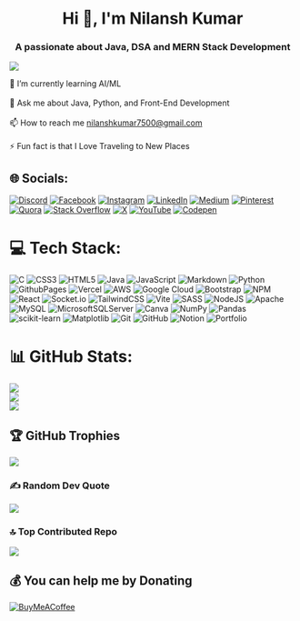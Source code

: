 <h1 align="center">Hi 👋, I'm Nilansh Kumar</h1>
<h3 align="center">A passionate about Java, DSA and MERN Stack Development</h3>

[![](https://visitcount.itsvg.in/api?id=nilansh-07&icon=0&color=12)](https://visitcount.itsvg.in)

🌱 I’m currently learning AI/ML<br><br>💬 Ask me about Java, Python, and Front-End Development<br><br>📫 How to reach me nilanshkumar7500@gmail.com<br><br>⚡ Fun fact is that I Love Traveling to New Places


## 🌐 Socials:
[![Discord](https://img.shields.io/badge/Discord-%237289DA.svg?logo=discord&logoColor=white)](https://discord.gg/gVvQueV7) [![Facebook](https://img.shields.io/badge/Facebook-%231877F2.svg?logo=Facebook&logoColor=white)](https://facebook.com/nilanshkumar) [![Instagram](https://img.shields.io/badge/Instagram-%23E4405F.svg?logo=Instagram&logoColor=white)](https://instagram.com/nilansh_07) [![LinkedIn](https://img.shields.io/badge/LinkedIn-%230077B5.svg?logo=linkedin&logoColor=white)](https://linkedin.com/in/nilansh07) [![Medium](https://img.shields.io/badge/Medium-12100E?logo=medium&logoColor=white)](https://medium.com/@nilansh-07) [![Pinterest](https://img.shields.io/badge/Pinterest-%23E60023.svg?logo=Pinterest&logoColor=white)](https://pinterest.com/nilansh_07) [![Quora](https://img.shields.io/badge/Quora-%23B92B27.svg?logo=Quora&logoColor=white)](https://quora.com/profile/Nilansh-Kumar-3) [![Stack Overflow](https://img.shields.io/badge/-Stackoverflow-FE7A16?logo=stack-overflow&logoColor=white)](https://stackoverflow.com/users/19933809) [![X](https://img.shields.io/badge/X-black.svg?logo=X&logoColor=white)](https://x.com/nilansh_07) [![YouTube](https://img.shields.io/badge/YouTube-%23FF0000.svg?logo=YouTube&logoColor=white)](https://youtube.com/@nilansh_07) [![Codepen](https://img.shields.io/badge/Codepen-000000?style=for-the-badge&logo=codepen&logoColor=white)](https://codepen.io/nilansh_07) 

# 💻 Tech Stack:
![C](https://img.shields.io/badge/c-%2300599C.svg?style=plastic&logo=c&logoColor=white) ![CSS3](https://img.shields.io/badge/css3-%231572B6.svg?style=plastic&logo=css3&logoColor=white) ![HTML5](https://img.shields.io/badge/html5-%23E34F26.svg?style=plastic&logo=html5&logoColor=white) ![Java](https://img.shields.io/badge/java-%23ED8B00.svg?style=plastic&logo=openjdk&logoColor=white) ![JavaScript](https://img.shields.io/badge/javascript-%23323330.svg?style=plastic&logo=javascript&logoColor=%23F7DF1E) ![Markdown](https://img.shields.io/badge/markdown-%23000000.svg?style=plastic&logo=markdown&logoColor=white) ![Python](https://img.shields.io/badge/python-3670A0?style=plastic&logo=python&logoColor=ffdd54) ![GithubPages](https://img.shields.io/badge/github%20pages-121013?style=plastic&logo=github&logoColor=white) ![Vercel](https://img.shields.io/badge/vercel-%23000000.svg?style=plastic&logo=vercel&logoColor=white) ![AWS](https://img.shields.io/badge/AWS-%23FF9900.svg?style=plastic&logo=amazon-aws&logoColor=white) ![Google Cloud](https://img.shields.io/badge/GoogleCloud-%234285F4.svg?style=plastic&logo=google-cloud&logoColor=white) ![Bootstrap](https://img.shields.io/badge/bootstrap-%238511FA.svg?style=plastic&logo=bootstrap&logoColor=white) ![NPM](https://img.shields.io/badge/NPM-%23CB3837.svg?style=plastic&logo=npm&logoColor=white) ![React](https://img.shields.io/badge/react-%2320232a.svg?style=plastic&logo=react&logoColor=%2361DAFB) ![Socket.io](https://img.shields.io/badge/Socket.io-black?style=plastic&logo=socket.io&badgeColor=010101) ![TailwindCSS](https://img.shields.io/badge/tailwindcss-%2338B2AC.svg?style=plastic&logo=tailwind-css&logoColor=white) ![Vite](https://img.shields.io/badge/vite-%23646CFF.svg?style=plastic&logo=vite&logoColor=white) ![SASS](https://img.shields.io/badge/SASS-hotpink.svg?style=plastic&logo=SASS&logoColor=white) ![NodeJS](https://img.shields.io/badge/node.js-6DA55F?style=plastic&logo=node.js&logoColor=white) ![Apache](https://img.shields.io/badge/apache-%23D42029.svg?style=plastic&logo=apache&logoColor=white) ![MySQL](https://img.shields.io/badge/mysql-4479A1.svg?style=plastic&logo=mysql&logoColor=white) ![MicrosoftSQLServer](https://img.shields.io/badge/Microsoft%20SQL%20Server-CC2927?style=plastic&logo=microsoft%20sql%20server&logoColor=white) ![Canva](https://img.shields.io/badge/Canva-%2300C4CC.svg?style=plastic&logo=Canva&logoColor=white) ![NumPy](https://img.shields.io/badge/numpy-%23013243.svg?style=plastic&logo=numpy&logoColor=white) ![Pandas](https://img.shields.io/badge/pandas-%23150458.svg?style=plastic&logo=pandas&logoColor=white) ![scikit-learn](https://img.shields.io/badge/scikit--learn-%23F7931E.svg?style=plastic&logo=scikit-learn&logoColor=white) ![Matplotlib](https://img.shields.io/badge/Matplotlib-%23ffffff.svg?style=plastic&logo=Matplotlib&logoColor=black) ![Git](https://img.shields.io/badge/git-%23F05033.svg?style=plastic&logo=git&logoColor=white) ![GitHub](https://img.shields.io/badge/github-%23121011.svg?style=plastic&logo=github&logoColor=white) ![Notion](https://img.shields.io/badge/Notion-%23000000.svg?style=plastic&logo=notion&logoColor=white) ![Portfolio](https://img.shields.io/badge/Portfolio-%23000000.svg?style=plastic&logo=firefox&logoColor=#FF7139)
# 📊 GitHub Stats:
![](https://github-readme-stats.vercel.app/api/top-langs/?username=nilansh-07&theme=dark&hide_border=false&include_all_commits=false&count_private=false&layout=compact)<br/>
![](https://github-readme-stats.vercel.app/api?username=nilansh-07&theme=dark&hide_border=false&include_all_commits=false&count_private=false)<br/>
![](https://github-readme-streak-stats.herokuapp.com/?user=nilansh-07&theme=dark&hide_border=false)<br/>

## 🏆 GitHub Trophies
![](https://github-profile-trophy.vercel.app/?username=nilansh-07&theme=github_dark&no-frame=true&no-bg=false&margin-w=4)

### ✍️ Random Dev Quote
![](https://quotes-github-readme.vercel.app/api?type=horizontal&theme=radical)

### 🔝 Top Contributed Repo
![](https://github-contributor-stats.vercel.app/api?username=nilansh-07&limit=5&theme=dark&combine_all_yearly_contributions=true)




  ## 💰 You can help me by Donating
  [![BuyMeACoffee](https://img.shields.io/badge/Buy%20Me%20a%20Coffee-ffdd00?style=for-the-badge&logo=buy-me-a-coffee&logoColor=black)](https://buymeacoffee.com/nilansh_07) 

  
<!-- Proudly created with GPRM ( https://gprm.itsvg.in ) -->
